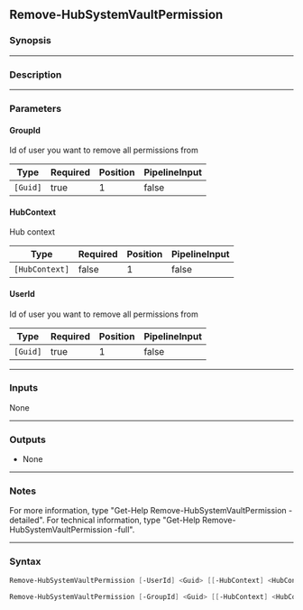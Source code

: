 Remove-HubSystemVaultPermission
-------------------------------

### Synopsis

---

### Description

---

### Parameters
#### **GroupId**
Id of user you want to remove all permissions from

|Type    |Required|Position|PipelineInput|
|--------|--------|--------|-------------|
|`[Guid]`|true    |1       |false        |

#### **HubContext**
Hub context

|Type          |Required|Position|PipelineInput|
|--------------|--------|--------|-------------|
|`[HubContext]`|false   |1       |false        |

#### **UserId**
Id of user you want to remove all permissions from

|Type    |Required|Position|PipelineInput|
|--------|--------|--------|-------------|
|`[Guid]`|true    |1       |false        |

---

### Inputs
None

---

### Outputs
* None

---

### Notes
For more information, type "Get-Help Remove-HubSystemVaultPermission -detailed". For technical information, type "Get-Help Remove-HubSystemVaultPermission -full".

---

### Syntax
```PowerShell
Remove-HubSystemVaultPermission [-UserId] <Guid> [[-HubContext] <HubContext>] [<CommonParameters>]
```
```PowerShell
Remove-HubSystemVaultPermission [-GroupId] <Guid> [[-HubContext] <HubContext>] [<CommonParameters>]
```
